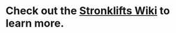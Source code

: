 # Check out the [Stronklifts Wiki](https://github.com/icey-franken/stronklifts/wiki) to learn more.
